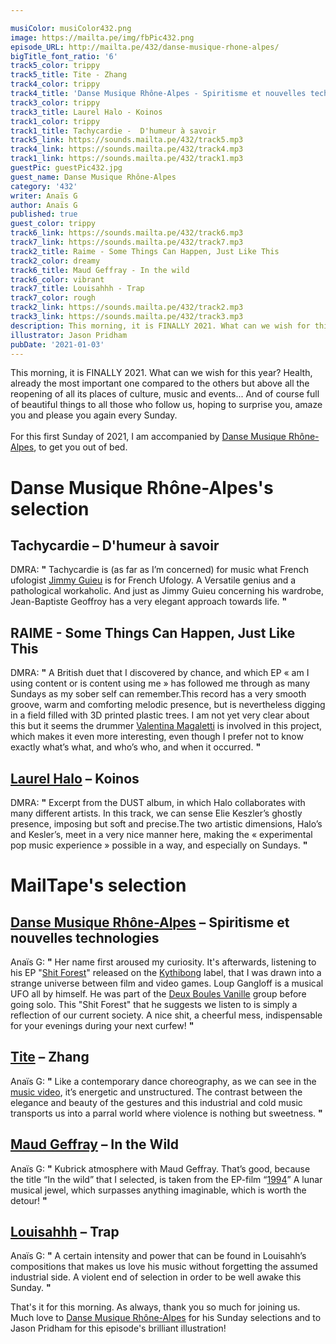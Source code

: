 ```yaml
---

musiColor: musiColor432.png
image: https://mailta.pe/img/fbPic432.png
episode_URL: http://mailta.pe/432/danse-musique-rhone-alpes/
bigTitle_font_ratio: '6'
track5_color: trippy
track5_title: Tite - Zhang
track4_color: trippy
track4_title: 'Danse Musique Rhône-Alpes - Spiritisme et nouvelles technologies '
track3_color: trippy
track3_title: Laurel Halo - Koinos
track1_color: trippy
track1_title: Tachycardie -  D'humeur à savoir
track5_link: https://sounds.mailta.pe/432/track5.mp3
track4_link: https://sounds.mailta.pe/432/track4.mp3
track1_link: https://sounds.mailta.pe/432/track1.mp3
guestPic: guestPic432.jpg
guest_name: Danse Musique Rhône-Alpes
category: '432'
writer: Anaïs G
author: Anaïs G
published: true
guest_color: trippy
track6_link: https://sounds.mailta.pe/432/track6.mp3
track7_link: https://sounds.mailta.pe/432/track7.mp3
track2_title: Raime - Some Things Can Happen, Just Like This
track2_color: dreamy
track6_title: Maud Geffray - In the wild
track6_color: vibrant
track7_title: Louisahhh - Trap
track7_color: rough
track2_link: https://sounds.mailta.pe/432/track2.mp3
track3_link: https://sounds.mailta.pe/432/track3.mp3
description: This morning, it is FINALLY 2021. What can we wish for this year? Health, already the most important one compared to the others but above all the reopening of all its places of culture, music and events. . . And of course full of beautiful things to all those who follow us, hoping to surprise you, amaze you and please you again every Sunday.
illustrator: Jason Pridham
pubDate: '2021-01-03'
---
```


This morning, it is FINALLY 2021. What can we wish for this year? Health, already the most important one compared to the others but above all the reopening of all its places of culture, music and events... And of course full of beautiful things to all those who follow us, hoping to surprise you, amaze you and please you again every Sunday.
<br><br>
For this first Sunday of 2021, I am accompanied by [Danse Musique Rhône-Alpes](https://soundcloud.com/danse-musique-rhone-alpes), to get you out of bed.



# Danse Musique Rhône-Alpes's selection

## Tachycardie – D'humeur à savoir
DMRA: **"** Tachycardie is (as far as I’m concerned) for music what French ufologist [Jimmy Guieu](https://fr.wikipedia.org/wiki/Jimmy_Guieu) is for French Ufology. A Versatile genius and a pathological workaholic. And just as Jimmy Guieu concerning his wardrobe, Jean-Baptiste Geoffroy has a very elegant approach towards life. **"** 

## RAIME - Some Things Can Happen, Just Like This
DMRA: **"** A British duet that I discovered by chance, and which EP « am I using content or is content using me » has followed me through as many Sundays as my sober self can remember.This record has a very smooth groove, warm and comforting melodic presence, but is nevertheless digging in a field filled with 3D printed plastic trees. I am not yet very clear about this but it seems the drummer [Valentina Magaletti](https://valentinamagaletti.com/) is involved in this project, which makes it even more interesting, even though I prefer not to know exactly what’s what, and who’s who, and when it occurred. **"** 

## [Laurel Halo](https://soundcloud.com/laurelhalo) – Koinos
DMRA: **"** Excerpt from the DUST album, in which Halo collaborates with many different artists. In this track, we can sense Elie Keszler’s ghostly presence, imposing but soft and precise.The two artistic dimensions, Halo’s and Kesler’s, meet in a very nice manner here, making the « experimental pop music experience » possible in a way, and especially on Sundays. **"** 


# MailTape's selection

## [Danse Musique Rhône-Alpes](https://www.kythibong.org/en/bands/dmra.php) – Spiritisme et nouvelles technologies
Anaïs G: **"** Her name first aroused my curiosity. It's afterwards, listening to his EP "[Shit Forest](https://kythibong.bandcamp.com/album/shit-forest)" released on the [Kythibong](https://www.kythibong.org/) label, that I was drawn into a strange universe between film and video games. Loup Gangloff is a musical UFO all by himself. He was part of the [Deux Boules Vanille](http://2boulesvanille.com/) group before going solo. This "Shit Forest" that he suggests we listen to is simply a reflection of our current society. A nice shit, a cheerful mess, indispensable for your evenings during your next curfew! **"** 

## [Tite](https://www.facebook.com/djtite1) – Zhang
Anaïs G: **"** Like a contemporary dance choreography, as we can see in the [music video](https://www.youtube.com/watch?v=Bt0kyb7LSFU), it’s energetic and unstructured. The contrast between the elegance and beauty of the gestures and this industrial and cold music transports us into a parral world where violence is nothing but sweetness. **"** 

## [Maud Geffray](https://soundcloud.com/maudgeffray) – In the Wild 
Anaïs G: **"** Kubrick atmosphere with Maud Geffray. That’s good, because the title “In the wild” that I selected, is taken from the EP-film “[1994](https://soundcloud.com/pan-european-recording/sets/maud-geffray-1994)” A lunar musical jewel, which surpasses anything imaginable, which is worth the detour!  **"** 

## [Louisahhh](https://soundcloud.com/louisahhh) – Trap
Anaïs G: **"** A certain intensity and power that can be found in Louisahh’s compositions that makes us love his music without forgetting the assumed industrial side. A violent end of selection in order to be well awake this Sunday. **"** 


That's it for this morning. As always, thank you so much for joining us. Much love to [Danse Musique Rhône-Alpes](https://soundcloud.com/danse-musique-rhone-alpes) for his Sunday selections and to Jason Pridham for this episode's brilliant illustration!
